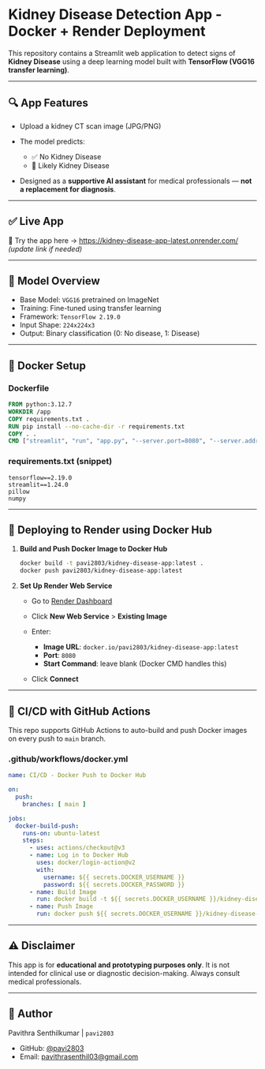 # Kidney Disease Detection App - Docker + Render Deployment

This repository contains a Streamlit web application to detect signs of **Kidney Disease** using a deep learning model built with **TensorFlow (VGG16 transfer learning)**.

---

## 🔍 App Features

* Upload a kidney CT scan image (JPG/PNG)
* The model predicts:

  * ✅ No Kidney Disease
  * 🚨 Likely Kidney Disease
* Designed as a **supportive AI assistant** for medical professionals — **not a replacement for diagnosis**.

---

## ✅ Live App

🧪 Try the app here → https://kidney-disease-app-latest.onrender.com/ *(update link if needed)*

---

## 🧠 Model Overview

* Base Model: `VGG16` pretrained on ImageNet
* Training: Fine-tuned using transfer learning
* Framework: `TensorFlow 2.19.0`
* Input Shape: `224x224x3`
* Output: Binary classification (0: No disease, 1: Disease)

---

## 🐳 Docker Setup

### Dockerfile

```Dockerfile
FROM python:3.12.7
WORKDIR /app
COPY requirements.txt .
RUN pip install --no-cache-dir -r requirements.txt
COPY . .
CMD ["streamlit", "run", "app.py", "--server.port=8080", "--server.address=0.0.0.0"]
```

### requirements.txt (snippet)

```
tensorflow==2.19.0
streamlit==1.24.0
pillow
numpy
```

---

## 🚀 Deploying to Render using Docker Hub

1. **Build and Push Docker Image to Docker Hub**

   ```bash
   docker build -t pavi2803/kidney-disease-app:latest .
   docker push pavi2803/kidney-disease-app:latest
   ```

2. **Set Up Render Web Service**

   * Go to [Render Dashboard](https://dashboard.render.com/)
   * Click **New Web Service** > **Existing Image**
   * Enter:

     * **Image URL**: `docker.io/pavi2803/kidney-disease-app:latest`
     * **Port**: `8080`
     * **Start Command**: leave blank (Docker CMD handles this)
   * Click **Connect**

---

## 🔁 CI/CD with GitHub Actions

This repo supports GitHub Actions to auto-build and push Docker images on every push to `main` branch.

### .github/workflows/docker.yml

```yaml
name: CI/CD - Docker Push to Docker Hub

on:
  push:
    branches: [ main ]

jobs:
  docker-build-push:
    runs-on: ubuntu-latest
    steps:
      - uses: actions/checkout@v3
      - name: Log in to Docker Hub
        uses: docker/login-action@v2
        with:
          username: ${{ secrets.DOCKER_USERNAME }}
          password: ${{ secrets.DOCKER_PASSWORD }}
      - name: Build Image
        run: docker build -t ${{ secrets.DOCKER_USERNAME }}/kidney-disease-app:latest .
      - name: Push Image
        run: docker push ${{ secrets.DOCKER_USERNAME }}/kidney-disease-app:latest
```

---

## ⚠️ Disclaimer

This app is for **educational and prototyping purposes only**. It is not intended for clinical use or diagnostic decision-making. Always consult medical professionals.

---

## 👤 Author

Pavithra Senthilkumar | `pavi2803`

* GitHub: [@pavi2803](https://github.com/pavi2803)
* Email: [pavithrasenthil03@gmail.com](mailto:pavithrasenthil03@gmail.com)
